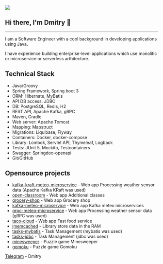 <div>
<a href="https://t.me/id10801" rel="nofollow">
    <img src="https://camo.githubusercontent.com/8f41682a178e57a174d0c6042e9cdb842c6329b24c34b2bf4206c25e933073a9/68747470733a2f2f696d672e736869656c64732e696f2f62616467652f54656c656772616d2d3243413545303f7374796c653d666f722d7468652d6261646765266c6f676f3d74656c656772616d266c6f676f436f6c6f723d7768697465" data-canonical-src="https://img.shields.io/badge/Telegram-2CA5E0?style=for-the-badge&amp;logo=telegram&amp;logoColor=white" style="max-width: 100%;">
  </a>
</div>


## Hi there, I'm Dmitry 👋

***

I am a Software Engineer with a cool background in developing applications using Java.

I have experience building enterprise-level applications which use monolitic or microservice or serverless arthitecture.

##  Technical Stack

*    Java/Groovy
*    Spring Framework, Spring boot 3
*    ORM: Hibernate, MyBatis
*    API DB access: JDBC
*    DB: PostgreSQL, Redis, H2
*    REST API, Apache Kafka, gRPC
*    Maven, Gradle
*    Web server: Apache Tomcat
*    Mapping: Mapstruct
*    Migrations: Liquibase, Flyway
*    Containers: Docker, docker-compose
*    Library: Lombok, Servlet API, Thymeleaf, Logback
*    Tests: JUnit 5, Mockito, Testcontainers
*    Swagger: Springdoc-openapi
*    Git/GitHub

##  Opensource projects

*    [kafka-kraft-meteo-microservice](https://github.com/DmitryFilatov1106/kafka-kraft-meteo-microservice) - Web app Processing weather sensor data (Apache Kafka KRaft was used)
*    [open-classroom](https://github.com/DmitryFilatov1106/open-classroom) - Web app Additional classes
*    [grocery-shop](https://github.com/DmitryFilatov1106/grocery-shop) - Web app Grocery shop
*    [kafka-meteo-microservice](https://github.com/DmitryFilatov1106/kafka-meteo-microservice) - Web app Kafka meteo microservices
*    [grpc-meteo-microservice](https://github.com/DmitryFilatov1106/grpc-meteo-microservice) - Web app Processing weather sensor data (gRPC was used)
*    [taco-cloud](https://github.com/DmitryFilatov1106/taco-cloud) - Web app Fast food service
*    [jmemcached](https://github.com/DmitryFilatov1106/jmemcached) - Library store data in the RAM
*    [tasks-mybatis](https://github.com/DmitryFilatov1106/tasks-mybatis) - Task Management (mybatis was used)
*    [tasks-jdbc](https://github.com/DmitryFilatov1106/tasks-jdbc) - Task Management (jdbc was used)
*    [minesweeper](https://github.com/DmitryFilatov1106/minesweeper) - Puzzle game Minesweeper
*    [gomoku](https://github.com/DmitryFilatov1106/gomoku) - Puzzle game Gomoku

[Telegram](https://t.me/id10801) - Dmitry
<!--
**DmitryFilatov1106/DmitryFilatov1106** is a ✨ _special_ ✨ repository because its `README.md` (this file) appears on your GitHub profile.

Here are some ideas to get you started:

- 🔭 I’m currently working on ...
- 🌱 I’m currently learning ...
- 👯 I’m looking to collaborate on ...
- 🤔 I’m looking for help with ...
- 💬 Ask me about ...
- 📫 How to reach me: ...
- 😄 Pronouns: ...
- ⚡ Fun fact: ...
-->
